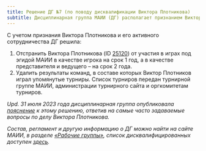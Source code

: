 ```yaml
---
title: Решение ДГ №7 (по поводу дисквалификации Виктора Плотникова)
subtitle: Дисциплинарная группа МАИИ (ДГ) располагает признанием Виктора Плотникова в том, что он получил несанкционированный доступ к пакетам ряда турниров. 
---
```


С учетом признания Виктора Плотникова и его активного сотрудничества ДГ решила:
1. Отстранить Виктора Плотникова (ID [25120](https://rating.maii.li/b/player/25120)) от участия в играх под эгидой МАИИ в качестве игрока на срок 1 год, а в качестве представителя и ведущего – на срок 2 года. 
2. Удалить результаты команд, в составе которых Виктор Плотников играл упомянутые турниры. Список турниров передан турнирной группе МАИИ, администрации турнирного сайта и оргкомитетам турниров.

*Upd. 31 июля 2023 года дисциплинарная группа опубликовала [пояснение](https://www.maii.li/p/faq-plotnikov) к этому решению, ответив на самые часто задаваемые вопросы по делу Виктора Плотникова.*

*Состав, регламент и другую информацию о ДГ можно найти на сайте МАИИ, в разделе [«Рабочие группы»](https://www.maii.li/p/who#dg), список дисквалифицированных доступен [здесь](https://www.maii.li/p/disqual).*